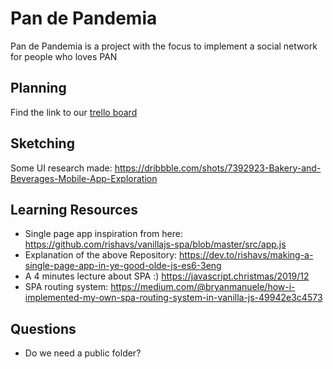 # Pan de Pandemia
Pan de Pandemia is a project with the focus to implement a social network for people who loves PAN

## Planning
Find the link to our [trello board](https://trello.com/b/5fddIb2m/pandepandemia)

## Sketching
Some UI research made:
https://dribbble.com/shots/7392923-Bakery-and-Beverages-Mobile-App-Exploration

## Learning Resources
- Single page app inspiration from here: https://github.com/rishavs/vanillajs-spa/blob/master/src/app.js
- Explanation of the above Repository: https://dev.to/rishavs/making-a-single-page-app-in-ye-good-olde-js-es6-3eng
- A 4 minutes lecture about SPA :) https://javascript.christmas/2019/12
- SPA routing system: https://medium.com/@bryanmanuele/how-i-implemented-my-own-spa-routing-system-in-vanilla-js-49942e3c4573


## Questions
- Do we need a public folder?
